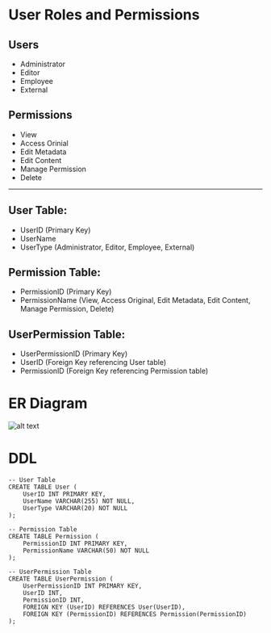 # User Roles and Permissions 

Users
-
- Administrator
- Editor
- Employee
- External

Permissions
-
- View
- Access Orinial
- Edit Metadata
- Edit Content
- Manage Permission
- Delete

---

User Table:
-
- UserID (Primary Key)
- UserName
- UserType (Administrator, Editor, Employee, External)


Permission Table:
-
- PermissionID (Primary Key)
- PermissionName (View, Access Original, Edit Metadata, Edit Content, Manage Permission, Delete)


UserPermission Table:
-
- UserPermissionID (Primary Key)
- UserID (Foreign Key referencing User table)
- PermissionID (Foreign Key referencing Permission table)

# ER Diagram

![alt text](https://github.com/aa-nadim/pizzaShop-db-design/blob/main/userRoleAndPermissions/images/user-role-and-permission.png?raw=true)


# DDL

```
-- User Table
CREATE TABLE User (
    UserID INT PRIMARY KEY,
    UserName VARCHAR(255) NOT NULL,
    UserType VARCHAR(20) NOT NULL
);

-- Permission Table
CREATE TABLE Permission (
    PermissionID INT PRIMARY KEY,
    PermissionName VARCHAR(50) NOT NULL
);

-- UserPermission Table
CREATE TABLE UserPermission (
    UserPermissionID INT PRIMARY KEY,
    UserID INT,
    PermissionID INT,
    FOREIGN KEY (UserID) REFERENCES User(UserID),
    FOREIGN KEY (PermissionID) REFERENCES Permission(PermissionID)
);
```